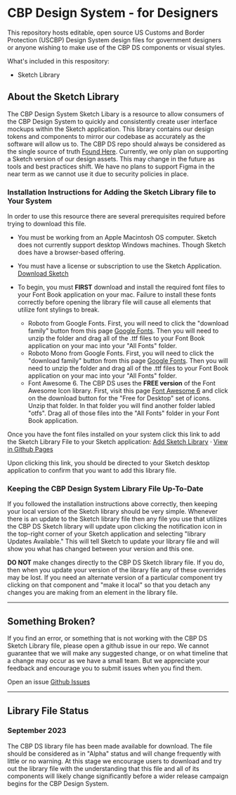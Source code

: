 # CBP Design System - for Designers

This repository hosts editable, open source US Customs and Border Protection (USCBP) Design System design files for government designers or anyone wishing to make use of the CBP DS components or visual styles.

What's included in this respository:

- Sketch Library

## About the Sketch Library

The CBP Design System Sketch Libary is a resource to allow consumers of the CBP Design System to quickly and consistently create user interface mockups within the Sketch application. This library contains our design tokens and components to mirror our codebase as accurately as the software will allow us to. The CBP DS repo should always be considered as the single source of truth [Found Here](https://github.com/US-CBP/design-system). Currently, we only plan on supporting a Sketch version of our design assets. This may change in the future as tools and best practices shift. We have no plans to support Figma in the near term as we cannot use it due to security policies in place.

### Installation Instructions for Adding the Sketch Library file to Your System

In order to use this resource there are several prerequisites required before trying to download this file.
- You must be working from an Apple Macintosh OS computer. Sketch does not currently support desktop Windows machines. Though Sketch does have a browser-based offering.
- You must have a license or subscription to use the Sketch Application. [Download Sketch](https://www.sketch.com/)
- To begin, you must **FIRST** download and install the required font files to your Font Book application on your mac. Failure to install these fonts correctly before opening the library file will cause all elements that utilize font stylings to break.

    - Roboto from Google Fonts. First, you will need to click the "download family" button from this page [Google Fonts](https://fonts.google.com/specimen/Roboto). Then you will need to unzip the folder and drag all of the .ttf files to your Font Book application on your mac into your "All Fonts" folder.
    - Roboto Mono from Google Fonts. First, you will need to click the "download family" button from this page [Google Fonts](https://fonts.google.com/specimen/Roboto+Mono?query=roboto+mono). Then you will need to unzip the folder and drag all of the .ttf files to your Font Book application on your mac into your "All Fonts" folder.
    - Font Awesome 6. The CBP DS uses the **FREE version** of the Font Awesome Icon library. First, visit this page [Font Awesome 6](https://fontawesome.com/download) and click on the download button for the "Free for Desktop" set of icons. Unzip that folder. In that folder you will find another folder labled "otfs". Drag all of those files into the "All Fonts" folder in your Font Book application.


Once you have the font files installed on your system click this link to add the Sketch Library File to your Sketch application: [Add Sketch Library](sketch://add-library?url=https%3A%2F%2Fus-cbp.github.io%2Fcbp-ds-for-designers%2Fsketch.rss) &middot; [View in Github Pages](https://us-cbp.github.io/cbp-ds-for-designers/)

Upon clicking this link, you should be directed to your Sketch desktop application to confirm that you want to add this library file.


### Keeping the CBP Design System Library File Up-To-Date

If you followed the installation instructions above correctly, then keeping your local version of the Sketch library should be very simple. Whenever there is an update to the Sketch library file then any file you use that utilizes the CBP DS Sketch library will update upon clicking the notification icon in the top-right corner of your Sketch application and selecting "library Updates Available." This will tell Sketch to update your library file and will show you what has changed between your version and this one.

**DO NOT** make changes directly to the CBP DS Sketch library file. If you do, then when you update your version of the library file any of these overrides may be lost. If you need an alternate version of a particular component try clicking on that component and "make it local" so that you detach any changes you are making from an element in the library file.

----

## Something Broken?

If you find an error, or something that is not working with the CBP DS Sketch Library file, please open a github issue in our repo. We cannot guarantee that we will make any suggested change, or on what timeline that a change may occur as we have a small team. But we appreciate your feedback and encourage you to submit issues when you find them.

Open an issue [Github Issues](https://github.com/US-CBP/cbp-ds-for-designers/issues)

----

## Library File Status

### September 2023
The CBP DS library file has been made available for download. The file should be considered as in "Alpha" status and will change frequently with little or no warning. At this stage we encourage users to download and try out the library file with the understanding that this file and all of its components will likely change significantly before a wider release campaign begins for the CBP Design System.

